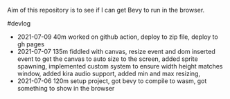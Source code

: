 Aim of this repository is to see if I can get Bevy to run in the browser.

#devlog
- 2021-07-09  40m worked on github action, deploy to zip file, deploy to gh pages
- 2021-07-07  135m fiddled with canvas, resize event and dom inserted event to get the canvas to auto size to the screen, added sprite spawning, implemented custom system to ensure width height matches window, added kira audio support, added min and max resizing, 
- 2021-07-06  120m setup project, got bevy to compile to wasm, got something to show in the browser

